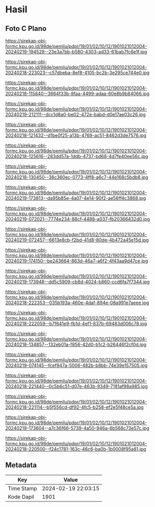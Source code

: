 # Hasil

## Foto C Plano

https://sirekap-obj-formc.kpu.go.id/98de/pemilu/pdpr/19/01/02/10/12/1901021012004-20240219-194528--23e3a7bb-b580-4303-ad33-61bab7fc6e1f.jpg

https://sirekap-obj-formc.kpu.go.id/98de/pemilu/pdpr/19/01/02/10/12/1901021012004-20240218-223023--c57dbeba-8ef8-4105-bc2b-3e295ce744e0.jpg

https://sirekap-obj-formc.kpu.go.id/98de/pemilu/pdpr/19/01/02/10/12/1901021012004-20240218-115840--3664f33b-8faa-4499-adaa-60e8b9b84066.jpg

https://sirekap-obj-formc.kpu.go.id/98de/pemilu/pdpr/19/01/02/10/12/1901021012004-20240219-212111--dcc1d8a0-be02-472e-babd-d0e17ae03c26.jpg

https://sirekap-obj-formc.kpu.go.id/98de/pemilu/pdpr/19/01/02/10/12/1901021012004-20240218-121432--d1be0f25-a13b-4769-ac51-8462d3de7576.jpg

https://sirekap-obj-formc.kpu.go.id/98de/pemilu/pdpr/19/01/02/10/12/1901021012004-20240218-125616--283dd57a-1ddb-4737-bd68-4d7fe40ee56c.jpg

https://sirekap-obj-formc.kpu.go.id/98de/pemilu/pdpr/19/01/02/10/12/1901021012004-20240218-130450--38c360ec-0773-4ff8-a6c7-44e168c5bdb8.jpg

https://sirekap-obj-formc.kpu.go.id/98de/pemilu/pdpr/19/01/02/10/12/1901021012004-20240219-173813--da95b85e-4a07-4e14-90f2-ae56ff4c3868.jpg

https://sirekap-obj-formc.kpu.go.id/98de/pemilu/pdpr/19/01/02/10/12/1901021012004-20240219-072021--7774e234-88cf-4488-a037-fb20366432d0.jpg

https://sirekap-obj-formc.kpu.go.id/98de/pemilu/pdpr/19/01/02/10/12/1901021012004-20240219-072457--6613e8cb-f2bd-41d8-80de-4b472a45e15d.jpg

https://sirekap-obj-formc.kpu.go.id/98de/pemilu/pdpr/19/01/02/10/12/1901021012004-20240219-174150--be243664-863d-46a7-a6f2-4f43aa9d47ce.jpg

https://sirekap-obj-formc.kpu.go.id/98de/pemilu/pdpr/19/01/02/10/12/1901021012004-20240219-173948--dd5c5909-cb8d-4024-b860-ccd6fa7f7344.jpg

https://sirekap-obj-formc.kpu.go.id/98de/pemilu/pdpr/19/01/02/10/12/1901021012004-20240218-222353--035b193a-460e-4daf-894e-08a991e7aeee.jpg

https://sirekap-obj-formc.kpu.go.id/98de/pemilu/pdpr/19/01/02/10/12/1901021012004-20240218-222059--b7f641e9-fb1d-4ef1-837b-69483d006c78.jpg

https://sirekap-obj-formc.kpu.go.id/98de/pemilu/pdpr/19/01/02/10/12/1901021012004-20240218-134857--132eb01a-f856-42d0-b1c2-b26446f2cf0d.jpg

https://sirekap-obj-formc.kpu.go.id/98de/pemilu/pdpr/19/01/02/10/12/1901021012004-20240219-074145--fcef947a-5006-482b-b8bb-74e39e157505.jpg

https://sirekap-obj-formc.kpu.go.id/98de/pemilu/pdpr/19/01/02/10/12/1901021012004-20240218-221440--0c5b6c51-d07e-463b-9349-7181af98a985.jpg

https://sirekap-obj-formc.kpu.go.id/98de/pemilu/pdpr/19/01/02/10/12/1901021012004-20240218-221114--b5f556cd-df92-4fc5-b258-ef2e5f48ce5a.jpg

https://sirekap-obj-formc.kpu.go.id/98de/pemilu/pdpr/19/01/02/10/12/1901021012004-20240219-173604--a7c36f66-5739-4a50-946a-6b568c73e57c.jpg

https://sirekap-obj-formc.kpu.go.id/98de/pemilu/pdpr/19/01/02/10/12/1901021012004-20240218-220500--f24c1781-163c-46c6-ba0b-1b0008f95a81.jpg


## Metadata

| Key        | Value               |
| ---------- | ------------------- |
| Time Stamp | 2024-02-19 22:03:15 |
| Kode Dapil | 1901                |



